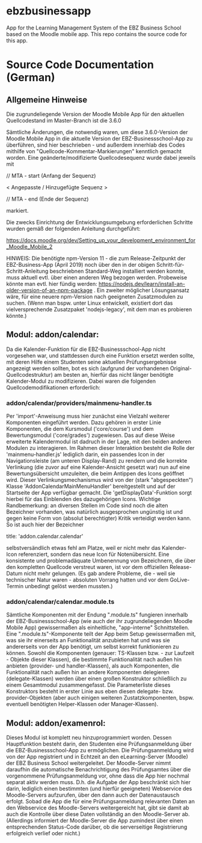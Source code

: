 # ebzbusinessapp
App for the Learning Management System of the EBZ Business School based on the Moodle mobile app. This repo contains the source code for this app.

# Source Code Documentation (German)

## Allgemeine Hinweise

Die zugrundeliegende Version der Moodle Mobile App für den aktuellen Quellcodestand im Master-Branch ist die 3.6.0 

Sämtliche Änderungen, die notwendig waren, um diese 3.6.0-Version der Moodle Mobile App in die aktuelle Version der EBZ-Businessschool-App 
zu überführen, sind hier beschrieben - und außerdem innerhlab des Codes mithilfe von "Quellcode-Kommentar-Markierungen" kenntlich gemacht worden. 
Eine geänderte/modifizierte Quellcodesequenz wurde dabei jeweils mit 

// MTA - start (Anfang der Sequenz)

< Angepasste / Hinzugefügte Sequenz >

// MTA - end (Ende der Sequenz)

markiert.

Die zwecks Einrichtung der Entwicklungsumgebung erforderlichen Schritte wurden gemäß der folgenden Anleitung durchgeführt: 

https://docs.moodle.org/dev/Setting_up_your_development_environment_for_Moodle_Mobile_2

HINWEIS: Die benötigte npm-Version 11 - die zum Release-Zeitpunkt der EBZ-Business-App (April 2019) noch über den in der obigen Schritt-für-Schritt-Anleitung
beschriebnen Standard-Weg installiert werden konnte, muss aktuell evtl. über einen anderen Weg bezogen werden. Probeweise könnte man evtl. hier fündig werden:
https://nodejs.dev/learn/install-an-older-version-of-an-npm-package . Ein zweiter möglicher Lösungsansatz wäre, für eine neuere npm-Version nach geeigneten 
Zusatzmodulen zu suchen. (Wenn man bspw. unter Linux entwickelt, existiert dort das vielversprechende Zusatzpaket 'nodejs-legacy', mit dem man es probieren könnte.)


## Modul: addon/calendar:
Da die Kalender-Funktion für die EBZ-Businessschool-App nicht vorgesehen war, und stattdessen durch eine Funktion ersetzt werden sollte, mit deren 
Hilfe einem Studenten seine aktuellen Prüfungsergebnisse angezeigt werden sollten, bot es sich (aufgrund der vorhandenen Original-Quellcodestruktur) am besten an, 
hierfür das nicht länger benötigte Kalender-Modul zu modifizieren. Dabei waren die folgenden Quellcodemodifikationen erforderlich:

### addon/calendar/providers/mainmenu-handler.ts
Per 'import'-Anweisung muss hier zunächst eine Vielzahl weiterer Komponenten eingeführt werden. Dazu gehören in erster Linie Komponenten, 
die dem Kursmodul ('core/course') und dem Bewertungsmodul ('core/grades') zugewiesen. Das auf diese Weise erweiterte Kalendermodul ist dadruch
in der Lage, mit den beiden anderen Modulen zu interagieren. Im Rahmen dieser Interaktion besteht die Rolle der 'mainmenu-handler.js' lediglich
darin, ein passendes Icon in der Navigationsleiste (am unteren Display-Rand) zu rendern und die korrekte Verlinkung (die zuvor auf eine Kalender-Ansicht
gesetzt war) nun auf eine Bewertungsübersicht umzuleiten, die beim Antippen des Icons geöffnet wird. Dieser Verlinkungsmechanismus wird von der 
(stark "abgespeckten") Klasse 'AddonCalendarMainMenuHandler' bereitgestellt und auf der Startseite der App verfügbar gemacht. Die 'getDisplayData'-Funktion
sorgt hierbei für das Einblenden des dazugehörigen Icons.
Wichtige Randbemerkung: an diversen Stellen im Code sind noch die alten Bezeichner vorhanden, was natürlich ausgesprochen ungünstig ist und gegen keine Form
von (absolut berechtigter) Kritik verteidigt werden kann. So ist auch hier der Bezeichner 

title: 'addon.calendar.calendar' 

selbstversändlich etwas fehl am Platze, weil er nicht mehr das Kalender-Icon referenziert, sondern das neue Icon für Notenübersicht. Eine konsistente
und problemadäquate Umbenennung von Bezeichnern, die über den kompletten Quellcode verstreut waren, ist vor dem offiziellen Release-Datum nicht mehr gelungen.
(Es gab andere Probleme, die - weil sie technischer Natur waren - absoluten Vorrang hatten und vor dem GoLive-Termin unbedingt gelöst werden mussten.)

### addon/calendar/calendar.module.ts
Sämtliche Komponenten mit der Endung ".module.ts" fungieren innerhalb der EBZ-Businessschool-App (wie auch der ihr zugrundeliegenden Moodle Mobile App)
gewissermaßen als einheitliche, "app-interne" Schnittstellen. Eine ".module.ts"-Komponente teilt der App beim Setup gewissermaßen mit, 
was sie ihr einerseits an Funktionalität anzubieten hat und was sie andererseits von der App benötigt, um selbst korrekt funktionieren zu können.
Sowohl die Komponenten (genauer: TS-Klassen bzw. - zur Laufzeit - Objekte dieser Klassen), die bestimmte Funktionalität nach außen hin anbieten 
(provider- und handler-Klassen), als auch Komponenten, die Funktionalität nach außen hin an andere Komponenten delegieren (delegate-Klassen) werden über einen
großen Konstruktor schließlich zu einem Gesamtmodul zusammengefasst. Die Parameterliste dieses Konstruktors besteht in erster Linie aus eben diesen
delegate- bzw. provider-Objekten (aber auch einigen weiteren Zustatzkomponenten, bspw. eventuell benötigten Helper-Klassen oder Manager-Klassen).

## Modul: addon/examenrol:
Dieses Modul ist komplett neu hinzuprogrammiert worden. Dessen Hauptfunktion besteht darin, den Studenten eine Prüfungsanmeldung über die 
EBZ-Businessschool-App zu ermöglichen. Die Prüfungsanmeldung wird von der App registriert und in Echtzeit an den eLearning-Server (Moodle) der
EBZ Business School weitergeleitet. Der Moodle-Server nimmt daraufhin die automatische Benachrichtigung des Prüfungsamtes über die 
vorgenommene Prüfungsanmeldung vor, ohne dass die App hier nochmal separat aktiv werden muss. D.h. die Aufgabe der App beschränkt sich hier 
darin, lediglich einen bestimmten (und hierfür geeigneten) Webservice des Moodle-Servers aufzurufen, über den dann auch der Datenaustausch erfolgt.
Sobad die App die für eine Prüfungsanmeldung relevanten Daten an den Webservice des Moodle-Servers weitergereicht hat, gibt sie damit ab auch 
die Kontrolle über diese Daten vollständig an den Moodle-Server ab. (Allerdings informiert der Moodle-Server die App zumindest über einen entsprechenden Status-Code
darüber, ob die serverseitige Registrierung erfolgreich verlief oder nicht.)